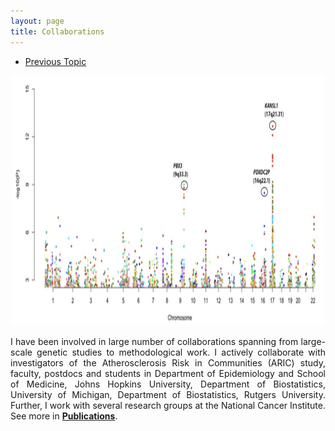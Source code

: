 ```yaml
---
layout: page
title: Collaborations
---
```


<div class="navbar">
  <div class="navbar-inner">
      <ul class="nav">
          <li><a href="causal.html">Previous Topic</a></li>
      </ul>
  </div>
</div>

<p style="text-align:center;">
 <img src="collab.png" width="500" height="400" class = "center"> 
</p>

<p style='text-align: justify;'> 
I have been involved in large number of collaborations spanning from large-scale genetic studies to methodological work. I actively collaborate with investigators of the Atherosclerosis Risk in Communities (ARIC) study, faculty, postdocs and students in Department of Epidemiology and School of Medicine, Johns Hopkins University, Department of Biostatistics, University of Michigan, Department of Biostatistics, Rutgers University. Further, I work with several research groups at the National Cancer Institute. See more in <a href="https://diptavo.github.io/pages/pubs.html"><b>Publications</b></a>.
  
 
</p>


